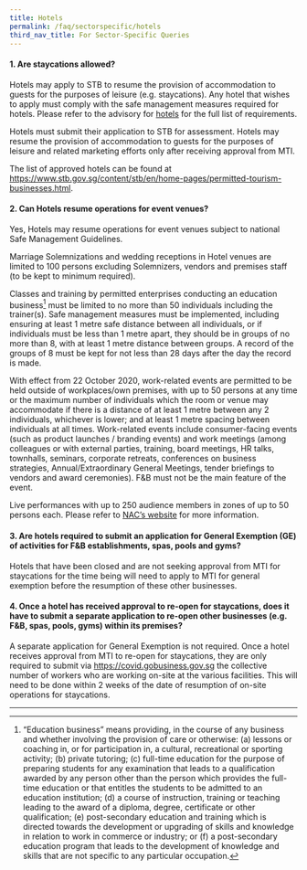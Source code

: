 ```yaml
---
title: Hotels
permalink: /faq/sectorspecific/hotels
third_nav_title: For Sector-Specific Queries
---
```


#### **1. Are staycations allowed?**
Hotels may apply to STB to resume the provision of accommodation to guests for the purposes of leisure (e.g. staycations). Any hotel that wishes to apply must comply with the safe management measures required for hotels. Please refer to the advisory for <a href="https://www.stb.gov.sg/content/stb/en/home-pages/advisory-for-hotels.html" target="_blank">hotels</a> for the full list of requirements.

Hotels must submit their application to STB for assessment. Hotels may resume the provision of accommodation to guests for the purposes of leisure and related marketing efforts only after receiving approval from MTI. 

The list of approved hotels can be found at <a href="https://www.stb.gov.sg/content/stb/en/home-pages/permitted-tourism-businesses.html">https://www.stb.gov.sg/content/stb/en/home-pages/permitted-tourism-businesses.html</a>.

#### **2. Can Hotels resume operations for event venues?**
Yes, Hotels may resume operations for event venues subject to national Safe Management Guidelines.

Marriage Solemnizations and wedding receptions in Hotel venues are limited to 100 persons excluding Solemnizers, vendors and premises staff (to be kept to minimum required).

Classes and training by permitted enterprises conducting an education business[^1]  must be limited to no more than 50 individuals including the trainer(s). Safe management measures must be implemented, including ensuring at least 1 metre safe distance between all individuals, or if individuals must be less than 1 metre apart, they should be in groups of no more than 8, with at least 1 metre distance between groups. A record of the groups of 8 must be kept for not less than 28 days after the day the record is made.

With effect from 22 October 2020, work-related events are permitted to be held outside of workplaces/own premises, with up to 50 persons at any time or the maximum number of individuals which the room or venue may accommodate if there is a distance of  at least 1 metre between any 2 individuals, whichever is lower; and at least 1 metre spacing between individuals at all times. Work-related events include consumer-facing events (such as product launches / branding events) and work meetings (among colleagues or with external parties, training, board meetings, HR talks, townhalls, seminars, corporate retreats, conferences on business strategies, Annual/Extraordinary General Meetings, tender briefings to vendors and award ceremonies). F&B must not be the main feature of the event.

Live performances with up to 250 audience members in zones of up to 50 persons each. Please refer to <a href="https://www.nac.gov.sg/whatwedo/support/sustaining-the-arts-during-covid-19/Arts-and-Culture-Sector-Advisories.html" target="_blank">NAC’s website</a> for more information.

#### **3. Are hotels required to submit an application for General Exemption (GE) of activities for F&B establishments, spas, pools and gyms?**
Hotels that have been closed and are not seeking approval from MTI for staycations for the time being will need to apply to MTI for general exemption before the resumption of these other businesses.

#### **4. Once a hotel has received approval to re-open for staycations, does it have to submit a separate application to re-open other businesses (e.g. F&B, spas, pools, gyms) within its premises?**
A separate application for General Exemption is not required. Once a hotel receives approval from MTI to re-open for staycations, they are only required to submit via https://covid.gobusiness.gov.sg the collective number of workers who are working on-site at the various facilities. This will need to be done within 2 weeks of the date of resumption of on-site operations for staycations.

___
[^1]: “Education business” means providing, in the course of any business and whether involving the provision of care or otherwise: 
(a) lessons or coaching in, or for participation in, a cultural, recreational or sporting activity;
(b) private tutoring;
(c) full-time education for the purpose of preparing students for any examination that leads to a qualification awarded by any person other than the person which provides the full-time education or that entitles the students to be admitted to an education institution;
(d) a course of instruction, training or teaching leading to the award of a diploma, degree, certificate or other qualification;
(e) post-secondary education and training which is directed towards the development or upgrading of skills and knowledge in relation to work in commerce or industry; or
(f) a post-secondary education program that leads to the development of knowledge and skills that are not specific to any particular occupation.
